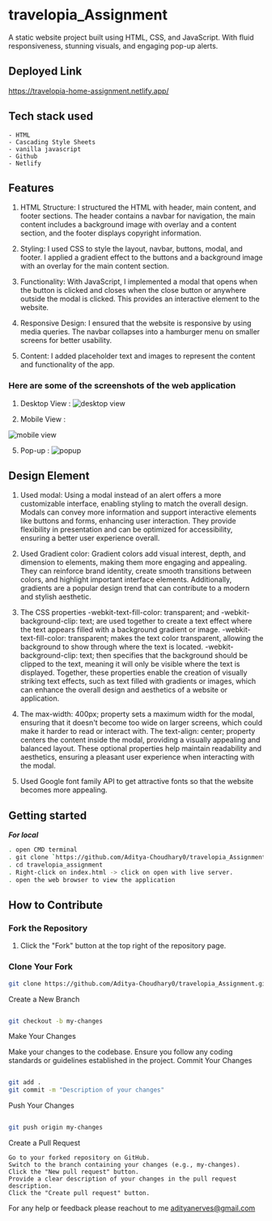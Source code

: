 # travelopia_Assignment

A static website project built using HTML, CSS, and JavaScript. With fluid responsiveness, stunning visuals, and engaging pop-up alerts.

## Deployed Link

https://travelopia-home-assignment.netlify.app/

## Tech stack used
```
- HTML
- Cascading Style Sheets
- vanilla javascript
- Github
- Netlify
```
## Features

1. HTML Structure: I structured the HTML with header, main content, and footer sections. The header contains a navbar for navigation, the main content includes a background image with overlay and a content section, and the footer displays copyright information.

2. Styling: I used CSS to style the layout, navbar, buttons, modal, and footer. I applied a gradient effect to the buttons and a background image with an overlay for the main content section.

3. Functionality: With JavaScript, I implemented a modal that opens when the button is clicked and closes when the close button or anywhere outside the modal is clicked. This provides an interactive element to the website.

4. Responsive Design: I ensured that the website is responsive by using media queries. The navbar collapses into a hamburger menu on smaller screens for better usability.

5. Content: I added placeholder text and images to represent the content and functionality of the app.

### Here are some of the screenshots of the web application
1. Desktop View :
![desktop view](https://github.com/Aditya-Choudhary0/travelopia_Assignment/assets/113030961/839e6065-c794-4605-baa8-e40152728742)

3. Mobile View :

![mobile view](https://github.com/Aditya-Choudhary0/travelopia_Assignment/assets/113030961/cc8c196c-eac4-48c9-b3b5-d886651dd30d)

5. Pop-up :
![popup](https://github.com/Aditya-Choudhary0/travelopia_Assignment/assets/113030961/9e646646-f199-4107-89c2-8ca350d09cf0)

## Design Element

1. Used modal: Using a modal instead of an alert offers a more customizable interface, enabling styling to match the overall design. Modals can convey more information and support interactive elements like buttons and forms, enhancing user interaction. They provide flexibility in presentation and can be optimized for accessibility, ensuring a better user experience overall.

2. Used Gradient color: Gradient colors add visual interest, depth, and dimension to elements, making them more engaging and appealing. They can reinforce brand identity, create smooth transitions between colors, and highlight important interface elements. Additionally, gradients are a popular design trend that can contribute to a modern and stylish aesthetic.

4. The CSS properties -webkit-text-fill-color: transparent; and -webkit-background-clip: text; are used together to create a text effect where the text appears filled with a background gradient or image.
-webkit-text-fill-color: transparent; makes the text color transparent, allowing the background to show through where the text is located.
-webkit-background-clip: text; then specifies that the background should be clipped to the text, meaning it will only be visible where the text is displayed.
Together, these properties enable the creation of visually striking text effects, such as text filled with gradients or images, which can enhance the overall design and aesthetics of a website or application.

5. The max-width: 400px; property sets a maximum width for the modal, ensuring that it doesn't become too wide on larger screens, which could make it harder to read or interact with.
The text-align: center; property centers the content inside the modal, providing a visually appealing and balanced layout.
These optional properties help maintain readability and aesthetics, ensuring a pleasant user experience when interacting with the modal.

6. Used Google font family API to get attractive fonts so that the website becomes more appealing. 


## Getting started

***For local***
```bash
. open CMD terminal
. git clone `https://github.com/Aditya-Choudhary0/travelopia_Assignment.git`
. cd travelopia_assignment
. Right-click on index.html -> click on open with live server.
. open the web browser to view the application
```

## How to Contribute

### Fork the Repository
1. Click the "Fork" button at the top right of the repository page.

### Clone Your Fork
```bash
git clone https://github.com/Aditya-Choudhary0/travelopia_Assignment.git
```
Create a New Branch

```bash

git checkout -b my-changes
```
Make Your Changes

Make your changes to the codebase. Ensure you follow any coding standards or guidelines established in the project.
Commit Your Changes

```bash

git add .
git commit -m "Description of your changes"
```
Push Your Changes

```bash

git push origin my-changes
```
Create a Pull Request

    Go to your forked repository on GitHub.
    Switch to the branch containing your changes (e.g., my-changes).
    Click the "New pull request" button.
    Provide a clear description of your changes in the pull request description.
    Click the "Create pull request" button.

For any help or feedback please reachout to me adityanerves@gmail.com



